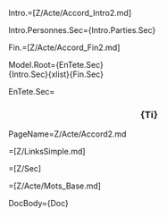 Intro.=[Z/Acte/Accord_Intro2.md]

Intro.Personnes.Sec={Intro.Parties.Sec}

Fin.=[Z/Acte/Accord_Fin2.md]

Model.Root={EnTete.Sec}<br>{Intro.Sec}{xlist}{Fin.Sec}

EnTete.Sec=<center><h3>{Ti}</h3></center>

PageName=Z/Acte/Accord2.md

=[Z/LinksSimple.md]

=[Z/Sec]

=[Z/Acte/Mots_Base.md]

DocBody=<!DOCTYPE html><html><title>{PageName}</title><style>ol {list-style-type: decimal;} ol ol {list-style-type: lower-alpha;} ol ol ol {list-style-type: decimal;} ol ol ol ol {list-style-type: upper-alpha;} ol ol ol ol ol {list-style-type: lower-roman;} ol ol ol ol ol ol {list-style-type: upper-roman;} ol ol ol ol ol ol ol {list-style-type: lower-alpha;}</style><body>{Doc}</body>